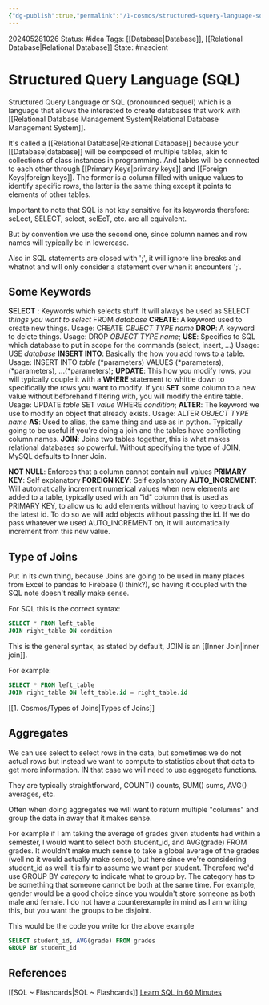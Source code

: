 ```yaml
---
{"dg-publish":true,"permalink":"/1-cosmos/structured-squery-language-sql/","created":"2024-08-31T23:47:13.869-04:00","updated":"2024-05-28T12:02:49.274-04:00"}
---
```


202405281026
Status: #idea
Tags: [[Database\|Database]], [[Relational Database\|Relational Database]]
State: #nascient
# Structured Query Language (SQL)
Structured Query Language or SQL (pronounced sequel) which is a language that allows the interested to create databases that work with [[Relational Database Management System\|Relational Database Management System]].

It's called a [[Relational Database\|Relational Database]] because your [[Database\|database]] will be composed of multiple tables, akin to collections of class instances in programming. And tables will be connected to each other through [[Primary Keys\|primary keys]] and [[Foreign Keys\|foreign keys]]. The former is a column filled with unique values to identify specific rows, the latter is the same thing except it points to elements of other tables.

Important to note that SQL is not key sensitive for its keywords therefore:
seLect, SELECT, select, selEcT, etc. are all equivalent. 

But by convention we use the second one, since column names and row names will typically be in lowercase.

Also in SQL statements are closed with ';', it will ignore line breaks and whatnot and will only consider a statement over when it encounters ';'.
## Some Keywords
**SELECT** : Keywords which selects stuff. It will always be used as SELECT *things you want to select* FROM *database*
**CREATE**:  A keyword used to create new things. Usage: CREATE *OBJECT TYPE name*
**DROP**: A keyword to delete things. Usage: DROP *OBJECT TYPE name*;
**USE**: Specifies to SQL which database to put in scope for the commands (select, insert, ...) Usage: USE *database*
**INSERT INTO**: Basically the how you add rows to a table. Usage: INSERT INTO *table* (*parameters) VALUES (*parameters), (*parameters), ...(*parameters)**;**
**UPDATE**: This how you modify rows, you will typically couple it with a **WHERE** statement to whittle down to specifically the rows you want to modify. If you **SET** some column to a new value without beforehand filtering with, you will modify the entire table. Usage: UPDATE *table* SET *value* WHERE *condition*;
**ALTER**: The keyword we use to modify an object that already exists. Usage: ALTER *OBJECT TYPE name*
**AS**: Used to alias, the same thing and use as in python. Typically going to be useful if you're doing  a join and the tables have conflicting column names.
**JOIN**: Joins two tables together, this is what makes relational databases so powerful. Without specifying the type of JOIN, MySQL defaults to Inner Join.

**NOT NULL**: Enforces that a column cannot contain null values
**PRIMARY KEY**: Self explanatory
**FOREIGN KEY**: Self explanatory
**AUTO_INCREMENT**: Will automatically increment numerical values when new elements are added to a table, typically used with an "id" column that is used as PRIMARY KEY, to allow us to add elements without having to keep track of the latest id. To do so we will add objects without passing the id. If we do pass whatever we used AUTO_INCREMENT on, it will automatically increment from this new value.

## Type of Joins
Put in its own thing, because Joins are going to be used in many places from Excel to pandas to Firebase (I think?), so having it coupled with the SQL note doesn't really make sense.

For SQL this is the correct syntax:
```SQL
SELECT * FROM left_table
JOIN right_table ON condition
```

This is the general syntax, as stated by default, JOIN is an [[Inner Join\|inner join]].

For example:
```SQL
SELECT * FROM left_table
JOIN right_table ON left_table.id = right_table.id
```
[[1. Cosmos/Types of Joins\|Types of Joins]]

## Aggregates
We can use select to select rows in the data, but sometimes we do not actual rows but instead we want to compute to statistics about that data to get more information. IN that case we will need to use aggregate functions.

They are typically straightforward, COUNT() counts, SUM() sums, AVG() averages, etc.

Often when doing aggregates we will want to return multiple "columns" and group the data in away that it makes sense. 

For example if I am taking the average of grades given students had within a semester, I would want to select both student_id, and AVG(grade) FROM grades.
It wouldn't make much sense to take a global average of the grades (well no it would actually make sense), but here since we're considering student_id as well it is fair to assume we want per student. Therefore we'd use GROUP BY *category* to indicate what to group by. The category has to be something that someone cannot be both at the same time. For example, gender would be a good choice since you wouldn't store someone as both male and female. I do not have a counterexample in mind as I am writing this, but you want the groups to be disjoint.

This would be the code you write for the above example
```SQL
SELECT student_id, AVG(grade) FROM grades
GROUP BY student_id
```


## References
[[SQL ~ Flashcards\|SQL ~ Flashcards]]
[Learn SQL in 60 Minutes](https://www.youtube.com/watch?v=p3qvj9hO_Bo)